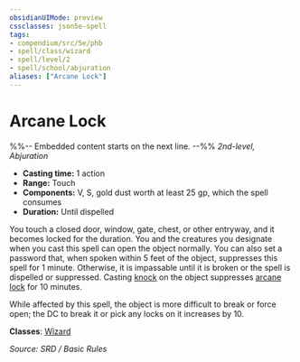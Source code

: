 ```yaml
---
obsidianUIMode: preview
cssclasses: json5e-spell
tags:
- compendium/src/5e/phb
- spell/class/wizard
- spell/level/2
- spell/school/abjuration
aliases: ["Arcane Lock"]
---
```

# Arcane Lock
%%-- Embedded content starts on the next line. --%%
*2nd-level, Abjuration*  

- **Casting time:** 1 action
- **Range:** Touch
- **Components:** V, S, gold dust worth at least 25 gp, which the spell consumes
- **Duration:** Until dispelled

You touch a closed door, window, gate, chest, or other entryway, and it becomes locked for the duration. You and the creatures you designate when you cast this spell can open the object normally. You can also set a password that, when spoken within 5 feet of the object, suppresses this spell for 1 minute. Otherwise, it is impassable until it is broken or the spell is dispelled or suppressed. Casting [knock](knock.md) on the object suppresses [arcane lock](arcane-lock.md) for 10 minutes.

While affected by this spell, the object is more difficult to break or force open; the DC to break it or pick any locks on it increases by 10.

**Classes**: [Wizard](Wizard.md)

*Source: SRD / Basic Rules*